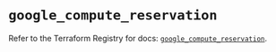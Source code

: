 # `google_compute_reservation`

Refer to the Terraform Registry for docs: [`google_compute_reservation`](https://registry.terraform.io/providers/hashicorp/google/5.13.0/docs/resources/compute_reservation).
